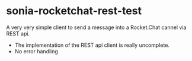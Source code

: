 # sonia-rocketchat-rest-test
A very very simple client to send a message into a Rocket.Chat cannel via REST api.

- The implementation of the REST api client is really uncomplete.
- No error handling

